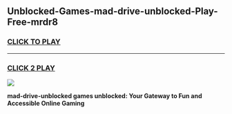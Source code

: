 
## Unblocked-Games-mad-drive-unblocked-Play-Free-mrdr8
<h3>
<a href="https://premium76.site?title=mad-drive-unblocked&ref=18A1">CLICK TO PLAY</a></h3>
<hr>

<h3>
<a href="https://premium76.site?title=mad-drive-unblocked&ref=18A1">CLICK 2 PLAY</a>
  
</h3>

<a href="https://premium76.site?title=mad-drive-unblocked&ref=18A1"><img src="https://clearcache.store/games.png"></a>


**mad-drive-unblocked games unblocked: Your Gateway to Fun and Accessible Online Gaming**
